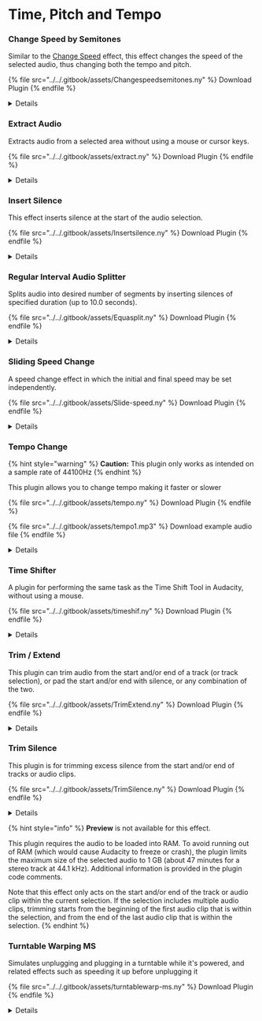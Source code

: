 # Time, Pitch and Tempo

### Change Speed by Semitones

Similar to the [Change Speed](https://manual.audacityteam.org/man/change\_speed.html) effect, this effect changes the speed of the selected audio, thus changing both the tempo and pitch.

{% file src="../../.gitbook/assets/Changespeedsemitones.ny" %}
Download Plugin
{% endfile %}

<details>

<summary>Details</summary>

Author: Steve Daulton

Similar to the [Change Speed](https://manual.audacityteam.org/man/change\_speed.html) effect, this effect changes the speed of the selected audio, thus changing both the tempo and pitch. Possible uses include slowing down music to aid transcription, where the amount of pitch change is known.

Parameters:

1. **Semitones change:** \[-24 to +24 semitones]

</details>

### Extract Audio

Extracts audio from a selected area without using a mouse or cursor keys.

{% file src="../../.gitbook/assets/extract.ny" %}
Download Plugin
{% endfile %}

<details>

<summary>Details</summary>

Author: [David R.Sky](https://audionyq.com/david\_r\_sky)

Extracts audio from a selected area without using a mouse or cursor keys. Audacity has a Selection Toolbar providing a screen-reader friendly display of selection start time and duration which you could use for similar purpose, this plugin provides a solution. It also has an easy option to extract a percentage of the selected audio. For example, selecting 50% "start percent" and 100% "end percent" will leave you with only the last half of your selection.

Parameters:

1. **Time or percent?**
2. **Start time:** \[seconds, maximum 600]
3. **End time:** \[seconds, maximum 600]
4. **Start percent:**
5. **End percent:**

</details>

### Insert Silence

This effect inserts silence at the start of the audio selection.

{% file src="../../.gitbook/assets/Insertsilence.ny" %}
Download Plugin
{% endfile %}

<details>

<summary>Details</summary>

Author: Steve Daulton

This effect inserts silence at the start of the audio selection. The length of inserted silence is equal to the length of the selection. This effect may be useful in situations where it is necessary to insert a lot of silences because Audacity (2.0.1 and later) allow keyboard shortcuts to be set for effects (see: [https://manual.audacityteam.org/o/man/keyboard\_preferences.html#change](https://manual.audacityteam.org/o/man/keyboard\_preferences.html#change))

This effect has no controls.

</details>

### Regular Interval Audio Splitter

Splits audio into desired number of segments by inserting silences of specified duration (up to 10.0 seconds).

{% file src="../../.gitbook/assets/Equasplit.ny" %}
Download Plugin
{% endfile %}

<details>

<summary>Details</summary>

Author: [David R.Sky](https://audionyq.com/david\_r\_sky)

Previously called "Audio chunker". Splits audio into desired number of segments by inserting silences of specified duration (up to 10.0 seconds). You can also specify fade-in and fade-out lengths for each segment. By setting number of segments to ' 1 ' you can use audio splitter to apply a specified fade-in and fade-out to a single length of audio in one action.

Parameters:

1. **Number of audio segments:** \[1 to 120, default 10]
2. **Silence duration between segments \[seconds]:** \[0.01 to 10, default 1]
3. **Fade-in/fade-out length \[milliseconds; 0 = no fade]:** \[0 to 500, default 20]

</details>

### Sliding Speed Change

A speed change effect in which the initial and final speed may be set independently.

{% file src="../../.gitbook/assets/Slide-speed.ny" %}
Download Plugin
{% endfile %}

<details>

<summary>Details</summary>

Author: Steve Daulton

A speed change effect in which the initial and final speed may be set independently. Like Audacity's [Change Speed](https://manual.audacityteam.org/man/change\_speed.html) effect, this effect changes both the tempo and pitch of the audio.

**Accessibility:** This effect may be useful as an accessible alternative to Audacity's [Time Tracks](https://manual.audacityteam.org/man/time\_tracks.html).

Parameters:

1. **Initial speed (0.1 to 10 x):** \[0.1 to 10, default 1.0] Sets the initial speed.
2. **Final speed (0.1 to 10 x):** \[0.1 to 10, default 1.0] Sets the final speed.

The speed controls set the initial and final speed as a multiple of the original speed. A setting of 1.0 means 1x the original speed, in other words, unchanged. 2x speed is double speed. 0.5x speed is half speed. The speed changes linearly between the 'Initial' and 'Final' settings.

</details>

### Tempo Change

{% hint style="warning" %}
**Caution:** This plugin only works as intended on a sample rate of 44100Hz
{% endhint %}

This plugin allows you to change tempo making it faster or slower

{% file src="../../.gitbook/assets/tempo.ny" %}
Download Plugin
{% endfile %}

{% file src="../../.gitbook/assets/tempo1.mp3" %}
Download example audio file
{% endfile %}

<details>

<summary>Details</summary>

Author: [David R.Sky](https://audionyq.com/david\_r\_sky)

For those who are confused by Audacity's "Change Speed" effect where to make the tempo twice as slow you apply a -50% change and to make it twice as fast apply a 100% change, try this plugin. Its default settings multiply the tempo by 0.5, making the tempo twice as slow (dividing by 2.0 has the same effect). To make the tempo twice as fast, simply multiply by 2.0 (or divide by 0.5). The default setting (the opposite of Audacity's "Change Speed" default) might be handy for example to return tapes dubbed at 2x speed to normal speed.

Parameters:

1. **Tempo change factor:** \[0.1 to 8.0, default 0.5]
2. **Multiply or divide:** \[0=multiply (default), 1=divide] - multiplies or divides by the tempo change number.

</details>

### Time Shifter

A plugin for performing the same task as the Time Shift Tool in Audacity, without using a mouse.

{% file src="../../.gitbook/assets/timeshif.ny" %}
Download Plugin
{% endfile %}

<details>

<summary>Details</summary>

Author: [David R.Sky](https://audionyq.com/david\_r\_sky)

A plugin for performing the same task as the Time Shift Tool in Audacity, without using a mouse. The effect works thus: if the shift value is positive, silence is inserted before the selection. If the shift value is negative, audio is removed from the start of the selection. If your selected track is mono, set the value in the left/mono edit field, if your track is stereo, set the values in both the left/mono and right channel shift value fields. Setting slightly different values in both fields when you have a stereo track can be used for special effect.

Note that positive shifts can lead to the audio being truncated at the right edge when shifting a stereo track. To avoid this, split the stereo track using the Track Drop-down Menu, select each track in turn and apply the shift you want using the Mono/left channel shift field. If the audio starts after time zero and is preceded by empty space, convert the empty space to silence with Project > Quick Mix in legacy Audacity up to and including version 1.3.13. In current Audacity, select the track, press J, then press SHIFT + HOME, then Generate > Silence. This prevents truncation of the audio providing there is sufficient silence at the start of the track.

Parameters:

1. **Mono/left channel shift:** \[-1000 - +1000, default 0]
2. **Right channel shift:** \[-1000 - +1000, default 0]
3. **\[0=milliseconds 1=seconds]** (default is milliseconds)

</details>

### Trim / Extend

This plugin can trim audio from the start and/or end of a track (or track selection), or pad the start and/or end with silence, or any combination of the two.

{% file src="../../.gitbook/assets/TrimExtend.ny" %}
Download Plugin
{% endfile %}

<details>

<summary>Details</summary>

Author: Steve Daulton

This plugin can trim audio from the start and/or end of a track (or track selection), or pad the start and/or end with silence, or any combination of the two. The effect can be used in a [Macro](https://manual.audacityteam.org/man/macros.html) for batch processing.

Parameters:

1. **Time units:** \[samples, milliseconds, seconds (default), minutes] This selection sets the time units for the following two controls.
2. **Trim / Extend start by:** \[-100 to +100, default 0] How much audio to trim (delete) from the start of the track selection, or how much silence to add to the start of the selection. Move the slider to the left or type a negative value to remove audio. Move the slider to the right or type a positive value to add silence.
3. **Trim / Extend end by:** \[-100 to +100, default 0] How much audio to trim (delete) from the end of the track selection, or how much silence to add to the end of the selection. Move the slider to the left or type a negative value to remove audio. Move the slider to the right or type a positive value to add silence.
4. **Error message control:** \[Show errors (default) / Hide errors] In the event of an error, a message will normally be shown to indicate what the error is. For example, if you attempt to delete a longer duration than the selection, an error message will indicate that the operation cannot be done. However, when using this effect in a Macro for batch processing, the error message will cause the Macro to stop until the error message is acknowledged. That behavior may not be wanted, so "Hide errors" may be selected to suppress error messages. When "Hide errors" is enabled, if an error is encountered, the plugin will silently skip the current track and continue with any remaining tracks.

</details>

### Trim Silence

This plugin is for trimming excess silence from the start and/or end of tracks or audio clips.

{% file src="../../.gitbook/assets/TrimSilence.ny" %}
Download Plugin
{% endfile %}

<details>

<summary>Details</summary>

Author: Steve Daulton

This plugin is for trimming excess silence from the start and/or end of tracks or audio clips. The effect can be used in a [Macro](https://manual.audacityteam.org/man/macros.html) for batch processing.

Parameters:

1. **Silence Threshold (dB):** \[-100 to 0, default -48] Audio below this level at the start or end of the track may be trimmed.
2. **Silence to leave at start (0 to 30 seconds):** \[0 to 30 seconds, default 0] When trimming silence from the start of a track or audio clip, the silence will not be trimmed shorter than this length. Note that if the silence at the start of the track is already shorter than this length, it will not be trimmed and will not be extended.
3. **Silence to leave at end (0 to 30 seconds):** \[0 to 30 seconds, default 0] When trimming silence from the end of a track or audio clip, the silence will not be trimmed shorter than this length. Note that if the silence at the end of the track is already shorter than this length, it will not be trimmed and will not be extended.

<!---->

1. **Preview** is not available for this effect.
2. This plugin requires the audio to be loaded into RAM. To avoid running out of RAM (which would cause Audacity to freeze or crash), the plugin limits the maximum size of the selected audio to 1 GB (about 47 minutes for a stereo track at 44.1 kHz). Additional information is provided in the plugin code comments.

</details>

{% hint style="info" %}
**Preview** is not available for this effect.

This plugin requires the audio to be loaded into RAM. To avoid running out of RAM (which would cause Audacity to freeze or crash), the plugin limits the maximum size of the selected audio to 1 GB (about 47 minutes for a stereo track at 44.1 kHz). Additional information is provided in the plugin code comments.

Note that this effect only acts on the start and/or end of the track or audio clip within the current selection. If the selection includes multiple audio clips, trimming starts from the beginning of the first audio clip that is within the selection, and from the end of the last audio clip that is within the selection.
{% endhint %}

### Turntable Warping MS

Simulates unplugging and plugging in a turntable while it's powered, and related effects such as speeding it up before unplugging it

{% file src="../../.gitbook/assets/turntablewarp-ms.ny" %}
Download Plugin
{% endfile %}

<details>

<summary>Details</summary>

Authors: [David R.Sky](https://audionyq.com/david\_r\_sky), Roger B. Dannenberg

Simulates unplugging and plugging in a turntable while it's powered, and related effects such as speeding it up before unplugging it. Improved over the previous turntablewarp.ny - this version lets you warp both mono and stereo audio. The default settings simulate unplugging a turntable - the audio starts to slow down halfway through the selection area, and drops to 40% of original volume by the end.

**Parameters:**

1. **Initial step:** \[-36 - +36 semitones, default 0] - the resulting pitch change at the start of the selection, defined as number of semitones above or below the original pitch (1 step = 1 semitone, so 12 steps = 1 octave.)
2. **Initial amplitude:** \[0 - 100 percent, default 100] - the resulting volume at the start of the selection, related to the original amplitude (so 100% = no change).
3. **Change time:** \[0 - 100 percent, default 50] - the point in time in the selection (set internally to the original pitch and volume) at which the warping values change to reach and move away from this point. What this means is that depending on your start and end step and amplitude values, you can design warps that slow down then speed up; speed up then slow down; speed up to a particular pitch then remain there; slowly speed up then quickly speed up.
4. **End step:** \[-36 - +36 semitones, default -12] - the resulting pitch change at the end of the audio. compared to the original pitch.
5. **End amplitude:** \[0 - 100 percent, default 40] - the resulting volume at the end of the selection, compared to the original volume.

</details>
